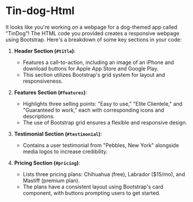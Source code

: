 # Tin-dog-Html
It looks like you're working on a webpage for a dog-themed app called "TinDog"! The HTML code you provided creates a responsive webpage using Bootstrap. Here's a breakdown of some key sections in your code:

1. **Header Section (`#title`)**: 
   - Features a call-to-action, including an image of an iPhone and download buttons for Apple App Store and Google Play.
   - This section utilizes Bootstrap's grid system for layout and responsiveness.

2. **Features Section (`#features`)**:
   - Highlights three selling points: "Easy to use," "Elite Clientele," and "Guaranteed to work," each with corresponding icons and descriptions. 
   - The use of Bootstrap grid ensures a flexible and responsive design.

3. **Testimonial Section (`#testimonial`)**:
   - Contains a user testimonial from "Pebbles, New York" alongside media logos to increase credibility.

4. **Pricing Section (`#pricing`)**:
   - Lists three pricing plans: Chihuahua (free), Labrador ($15/mo), and Mastiff (premium plan). 
   - The plans have a consistent layout using Bootstrap's card component, with buttons prompting users to get started.
